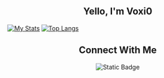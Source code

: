 <div align="center">
    <h2>Yello, I'm Voxi0</h2>
</div>

[![My Stats](https://github-readme-stats.vercel.app/api?username=voxi0&show_icons=true&theme=catppuccin_mocha)](https://github.com/anuraghazra/github-readme-stats)
[![Top Langs](https://github-readme-stats.vercel.app/api/top-langs/?username=voxi0&layout=compact&show_icons=true&theme=catppuccin_mocha)](https://github.com/anuraghazra/github-readme-stats)

<div align="center">
    <h2>Connect With Me</h2>
    <img alt="Static Badge" src="https://img.shields.io/badge/Discord-Badge?style=flat&logo=Discord&label=Voxi0&labelColor=black&color=white">
</div>

